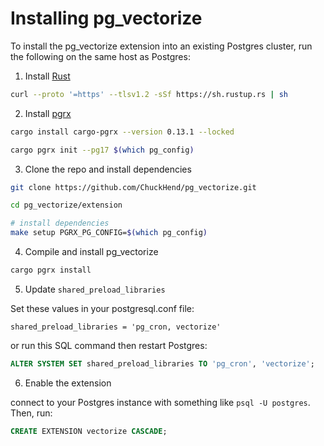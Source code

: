 # Installing pg_vectorize

To install the pg_vectorize extension into an existing Postgres cluster, run the following on the same host as Postgres:

1. Install [Rust](https://www.rust-lang.org/tools/install)

```bash
curl --proto '=https' --tlsv1.2 -sSf https://sh.rustup.rs | sh
```

2. Install [pgrx](https://github.com/pgcentralfoundation/pgrx)

```bash
cargo install cargo-pgrx --version 0.13.1 --locked

cargo pgrx init --pg17 $(which pg_config)
```

3. Clone the repo and install dependencies

```bash
git clone https://github.com/ChuckHend/pg_vectorize.git

cd pg_vectorize/extension

# install dependencies
make setup PGRX_PG_CONFIG=$(which pg_config)
```

4. Compile and install pg_vectorize

```bash
cargo pgrx install
```

5. Update `shared_preload_libraries`

Set these values in your postgresql.conf file:

```
shared_preload_libraries = 'pg_cron, vectorize'
```

or run this SQL command then restart Postgres:

```sql
ALTER SYSTEM SET shared_preload_libraries TO 'pg_cron', 'vectorize';
```

6. Enable the extension

connect to your Postgres instance with something like `psql -U postgres`. Then, run:

```sql
CREATE EXTENSION vectorize CASCADE;
```
